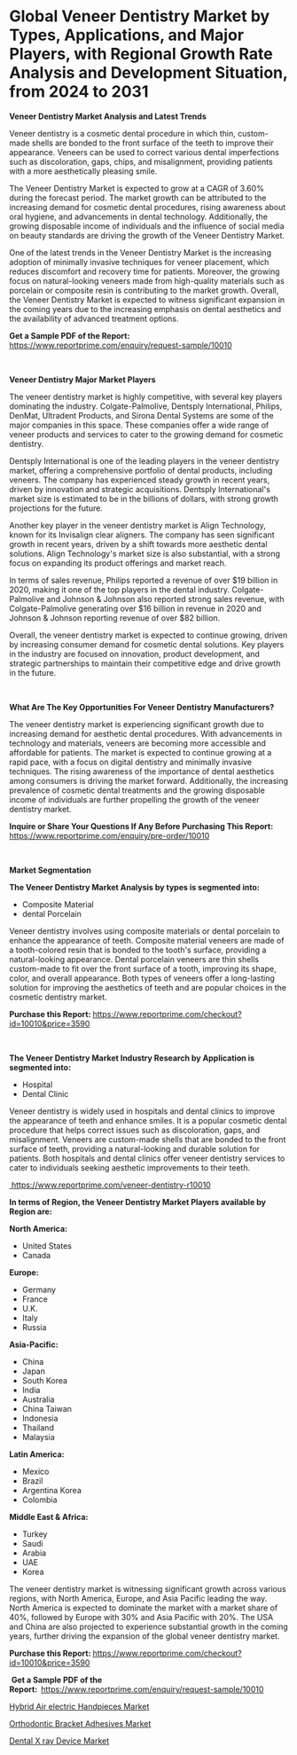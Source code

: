 <p><h1>Global Veneer Dentistry Market by Types, Applications, and Major Players, with Regional Growth Rate Analysis and Development Situation, from 2024 to 2031</h1></p><p><strong>Veneer Dentistry Market Analysis and Latest Trends</strong></p>
<p><p>Veneer dentistry is a cosmetic dental procedure in which thin, custom-made shells are bonded to the front surface of the teeth to improve their appearance. Veneers can be used to correct various dental imperfections such as discoloration, gaps, chips, and misalignment, providing patients with a more aesthetically pleasing smile.</p><p>The Veneer Dentistry Market is expected to grow at a CAGR of 3.60% during the forecast period. The market growth can be attributed to the increasing demand for cosmetic dental procedures, rising awareness about oral hygiene, and advancements in dental technology. Additionally, the growing disposable income of individuals and the influence of social media on beauty standards are driving the growth of the Veneer Dentistry Market.</p><p>One of the latest trends in the Veneer Dentistry Market is the increasing adoption of minimally invasive techniques for veneer placement, which reduces discomfort and recovery time for patients. Moreover, the growing focus on natural-looking veneers made from high-quality materials such as porcelain or composite resin is contributing to the market growth. Overall, the Veneer Dentistry Market is expected to witness significant expansion in the coming years due to the increasing emphasis on dental aesthetics and the availability of advanced treatment options.</p></p>
<p><strong>Get a Sample PDF of the Report:&nbsp;</strong> <a href="https://www.reportprime.com/enquiry/request-sample/10010">https://www.reportprime.com/enquiry/request-sample/10010</a></p>
<p>&nbsp;</p>
<p><strong>Veneer Dentistry Major Market Players</strong></p>
<p><p>The veneer dentistry market is highly competitive, with several key players dominating the industry. Colgate-Palmolive, Dentsply International, Philips, DenMat, Ultradent Products, and Sirona Dental Systems are some of the major companies in this space. These companies offer a wide range of veneer products and services to cater to the growing demand for cosmetic dentistry.</p><p>Dentsply International is one of the leading players in the veneer dentistry market, offering a comprehensive portfolio of dental products, including veneers. The company has experienced steady growth in recent years, driven by innovation and strategic acquisitions. Dentsply International's market size is estimated to be in the billions of dollars, with strong growth projections for the future.</p><p>Another key player in the veneer dentistry market is Align Technology, known for its Invisalign clear aligners. The company has seen significant growth in recent years, driven by a shift towards more aesthetic dental solutions. Align Technology's market size is also substantial, with a strong focus on expanding its product offerings and market reach.</p><p>In terms of sales revenue, Philips reported a revenue of over $19 billion in 2020, making it one of the top players in the dental industry. Colgate-Palmolive and Johnson & Johnson also reported strong sales revenue, with Colgate-Palmolive generating over $16 billion in revenue in 2020 and Johnson & Johnson reporting revenue of over $82 billion.</p><p>Overall, the veneer dentistry market is expected to continue growing, driven by increasing consumer demand for cosmetic dental solutions. Key players in the industry are focused on innovation, product development, and strategic partnerships to maintain their competitive edge and drive growth in the future.</p></p>
<p>&nbsp;</p>
<p><strong>What Are The Key Opportunities For Veneer Dentistry Manufacturers?</strong></p>
<p><p>The veneer dentistry market is experiencing significant growth due to increasing demand for aesthetic dental procedures. With advancements in technology and materials, veneers are becoming more accessible and affordable for patients. The market is expected to continue growing at a rapid pace, with a focus on digital dentistry and minimally invasive techniques. The rising awareness of the importance of dental aesthetics among consumers is driving the market forward. Additionally, the increasing prevalence of cosmetic dental treatments and the growing disposable income of individuals are further propelling the growth of the veneer dentistry market.</p></p>
<p><strong>Inquire or Share Your Questions If Any Before Purchasing This Report:</strong> <a href="https://www.reportprime.com/enquiry/pre-order/10010">https://www.reportprime.com/enquiry/pre-order/10010</a></p>
<p>&nbsp;</p>
<p><strong>Market Segmentation</strong></p>
<p><strong>The Veneer Dentistry Market Analysis by types is segmented into:</strong></p>
<p><ul><li>Composite Material</li><li>dental Porcelain</li></ul></p>
<p><p>Veneer dentistry involves using composite materials or dental porcelain to enhance the appearance of teeth. Composite material veneers are made of a tooth-colored resin that is bonded to the tooth's surface, providing a natural-looking appearance. Dental porcelain veneers are thin shells custom-made to fit over the front surface of a tooth, improving its shape, color, and overall appearance. Both types of veneers offer a long-lasting solution for improving the aesthetics of teeth and are popular choices in the cosmetic dentistry market.</p></p>
<p><strong>Purchase this Report:&nbsp;</strong><a href="https://www.reportprime.com/checkout?id=10010&price=3590">https://www.reportprime.com/checkout?id=10010&price=3590</a></p>
<p>&nbsp;</p>
<p><strong>The Veneer Dentistry Market Industry Research by Application is segmented into:</strong></p>
<p><ul><li>Hospital</li><li>Dental Clinic</li></ul></p>
<p><p>Veneer dentistry is widely used in hospitals and dental clinics to improve the appearance of teeth and enhance smiles. It is a popular cosmetic dental procedure that helps correct issues such as discoloration, gaps, and misalignment. Veneers are custom-made shells that are bonded to the front surface of teeth, providing a natural-looking and durable solution for patients. Both hospitals and dental clinics offer veneer dentistry services to cater to individuals seeking aesthetic improvements to their teeth.</p></p>
<p><a href="https://www.reportprime.com/veneer-dentistry-r10010">&nbsp;https://www.reportprime.com/veneer-dentistry-r10010</a></p>
<p><strong>In terms of Region, the Veneer Dentistry Market Players available by Region are:</strong></p>
<p>
    <p> <strong> North America: </strong>
        <ul>
            <li>United States</li>
            <li>Canada</li>
        </ul>
        </p> 
    <p> <strong> Europe: </strong>
        <ul>
            <li>Germany</li>
            <li>France</li>
            <li>U.K.</li>
            <li>Italy</li>
            <li>Russia</li>
        </ul>
        </p> 
    <p> <strong> Asia-Pacific: </strong>
        <ul>
            <li>China</li>
            <li>Japan</li>
            <li>South Korea</li>
            <li>India</li>
            <li>Australia</li>
            <li>China Taiwan</li>
            <li>Indonesia</li>
            <li>Thailand</li>
            <li>Malaysia</li>
        </ul>
        </p> 
    <p> <strong> Latin America: </strong>
        <ul>
            <li>Mexico</li>
            <li>Brazil</li>
            <li>Argentina Korea</li>
            <li>Colombia</li>
        </ul>
        </p> 
    <p> <strong> Middle East & Africa: </strong>
        <ul>
            <li>Turkey</li>
            <li>Saudi</li>
            <li>Arabia</li>
            <li>UAE</li>
            <li>Korea</li>
        </ul>
    </p>
    </p>
<p><p>The veneer dentistry market is witnessing significant growth across various regions, with North America, Europe, and Asia Pacific leading the way. North America is expected to dominate the market with a market share of 40%, followed by Europe with 30% and Asia Pacific with 20%. The USA and China are also projected to experience substantial growth in the coming years, further driving the expansion of the global veneer dentistry market.</p></p>
<p><strong>Purchase this Report: </strong><a href="https://www.reportprime.com/checkout?id=10010&price=3590">https://www.reportprime.com/checkout?id=10010&price=3590</a></p>
<p>&nbsp;<strong>Get a Sample PDF of the Report:&nbsp;&nbsp;</strong><a href="https://www.reportprime.com/enquiry/request-sample/10010">https://www.reportprime.com/enquiry/request-sample/10010</a></p>
<p><strong></strong></p>
<p><p><a href="https://github.com/Seman3302/Market-Research-Report-List-1/blob/main/hybrid-air-electric-handpieces-market.md">Hybrid Air electric Handpieces Market</a></p><p><a href="https://github.com/jnzzvtbl92/Market-Research-Report-List-1/blob/main/orthodontic-bracket-adhesives-market.md">Orthodontic Bracket Adhesives Market</a></p><p><a href="https://github.com/jhonangga41/Market-Research-Report-List-1/blob/main/dental-x-ray-device-market.md">Dental X ray Device Market</a></p></p>
